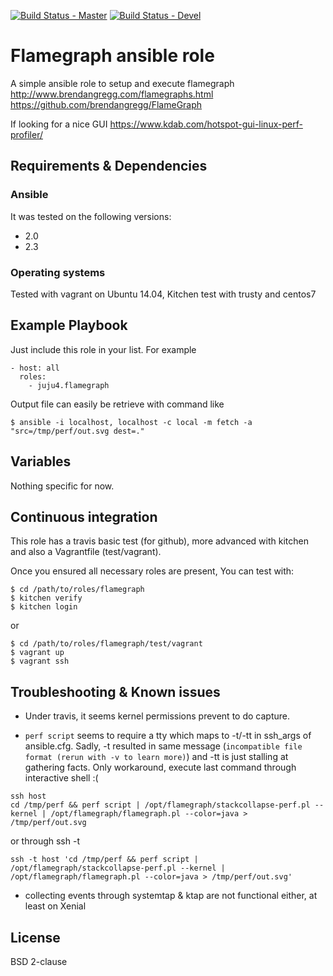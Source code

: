 [![Build Status - Master](https://travis-ci.org/juju4/ansible-flamegraph.svg?branch=master)](https://travis-ci.org/juju4/ansible-flamegraph)
[![Build Status - Devel](https://travis-ci.org/juju4/ansible-flamegraph.svg?branch=devel)](https://travis-ci.org/juju4/ansible-flamegraph/branches)
# Flamegraph ansible role

A simple ansible role to setup and execute flamegraph
http://www.brendangregg.com/flamegraphs.html
https://github.com/brendangregg/FlameGraph

If looking for a nice GUI
https://www.kdab.com/hotspot-gui-linux-perf-profiler/

## Requirements & Dependencies

### Ansible
It was tested on the following versions:
 * 2.0
 * 2.3

### Operating systems

Tested with vagrant on Ubuntu 14.04, Kitchen test with trusty and centos7

## Example Playbook

Just include this role in your list.
For example

```
- host: all
  roles:
    - juju4.flamegraph
```

Output file can easily be retrieve with command like
```
$ ansible -i localhost, localhost -c local -m fetch -a "src=/tmp/perf/out.svg dest=."
```


## Variables

Nothing specific for now.

## Continuous integration

This role has a travis basic test (for github), more advanced with kitchen and also a Vagrantfile (test/vagrant).

Once you ensured all necessary roles are present, You can test with:
```
$ cd /path/to/roles/flamegraph
$ kitchen verify
$ kitchen login
```
or
```
$ cd /path/to/roles/flamegraph/test/vagrant
$ vagrant up
$ vagrant ssh
```

## Troubleshooting & Known issues

* Under travis, it seems kernel permissions prevent to do capture.

* ```perf script``` seems to require a tty which maps to -t/-tt in ssh_args of ansible.cfg.
Sadly, -t resulted in same message (```incompatible file format (rerun with -v to learn more)```) and -tt is just stalling at gathering facts.
Only workaround, execute last command through interactive shell :(
```
ssh host
cd /tmp/perf && perf script | /opt/flamegraph/stackcollapse-perf.pl --kernel | /opt/flamegraph/flamegraph.pl --color=java > /tmp/perf/out.svg
```
or through ssh -t
```
ssh -t host 'cd /tmp/perf && perf script | /opt/flamegraph/stackcollapse-perf.pl --kernel | /opt/flamegraph/flamegraph.pl --color=java > /tmp/perf/out.svg'
```

* collecting events through systemtap & ktap are not functional either, at least on Xenial


## License

BSD 2-clause
